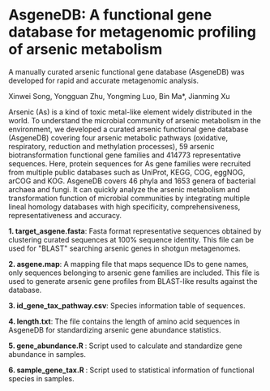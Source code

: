 # AsgeneDB: A functional gene database for metagenomic profiling of arsenic metabolism
A manually curated arsenic functional gene database (AsgeneDB) was developed for rapid and accurate metagenomic analysis.

Xinwei Song, Yongguan Zhu, Yongming Luo, Bin Ma*, Jianming Xu 


Arsenic (As) is a kind of toxic metal-like element widely distributed in the world. To understand the microbial community of arsenic metabolism in the environment, we developed a curated arsenic functional gene database (AsgeneDB) covering four arsenic metabolic pathways (oxidative, respiratory, reduction and methylation processes), 59 arsenic biotransformation functional gene families and 414773 representative sequences. Here, protein sequences for As gene families were recruited from multiple public databases such as UniProt, KEGG, COG, eggNOG, arCOG and KOG. AsgeneDB covers 46 phyla and 1653 genera of bacterial archaea and fungi. It can quickly analyze the arsenic metabolism and transformation function of microbial communities by integrating multiple lineal homology databases with high specificity, comprehensiveness, representativeness and accuracy.

<b>1. target_asgene.fasta</b>: Fasta format representative sequences obtained by clustering curated sequences at 100% sequence identity. This file can be used for "BLAST" searching arsenic genes in shotgun metagenomes.

<b>2. asgene.map</b>: A mapping file that maps sequence IDs to gene names, only sequences belonging to arsenic gene families are included. This file is used to generate arsenic gene profiles from BLAST-like results against the database.

<b>3. id_gene_tax_pathway.csv</b>: Species information table of sequences. 

<b>4. length.txt</b>: The file contains the length of amino acid sequences in AsgeneDB for standardizing arsenic gene abundance statistics.

<b>5. gene_abundance.R </b>: Script used to calculate and standardize gene abundance in samples.

<b>6. sample_gene_tax.R </b>: Script used to statistical information of functional species in samples.
